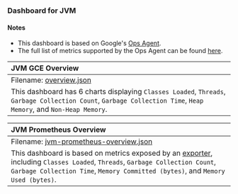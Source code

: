### Dashboard for JVM

#### Notes

- This dashboard is based on Google's [Ops Agent](https://cloud.google.com/stackdriver/docs/solutions/agents/ops-agent).
- The full list of metrics supported by the Ops Agent can be found [here](https://cloud.google.com/stackdriver/docs/solutions/agents/ops-agent/third-party/jvm#monitored-metrics).

|JVM GCE Overview|
|:------------------|
|Filename: [overview.json](overview.json)|
|This dashboard has 6 charts displaying `Classes Loaded`, `Threads`, `Garbage Collection Count`, `Garbage Collection Time`, `Heap Memory`, and `Non-Heap Memory`.|

|JVM Prometheus Overview|
|:------------------|
|Filename: [jvm-prometheus-overview.json](jvm-prometheus-overview.json)|
|This dashboard is based on metrics exposed by an [exporter](https://github.com/prometheus/jmx_exporter), including `Classes Loaded`, `Threads`, `Garbage Collection Count`, `Garbage Collection Time`, `Memory Committed (bytes)`, and `Memory Used (bytes)`.|
